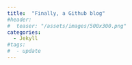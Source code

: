 ```yaml
---
title:  "Finally, a Github blog"
#header:
#  teaser: "/assets/images/500x300.png"
categories:
  - Jekyll
#tags:
#  - update
---
```

